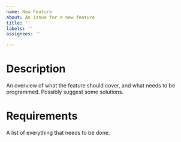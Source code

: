 ```yaml
---
name: New Feature
about: An issue for a new feature
title: ''
labels: ''
assignees: ''

---
```


# Description
An overview of what the feature should cover, and what needs to be programmed. Possibly suggest some solutions.

# Requirements
A list of everything that needs to be done.
